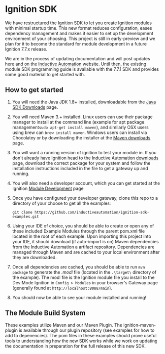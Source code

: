 # Ignition SDK

We have restructured the Ignition SDK to let you create Ignition modules with minimal startup time.  This new format reduces configuration, eases dependency management and makes it easier to set up the development environment of your choosing.  This project is still in early-preview and we plan for it to become the standard for module development in a future Ignition 7.7.x release.  

We are in the process of updating documentation and will post updates here and on the [Inductive Automation](http://www.inductiveautomation.com) website.  Until then, the existing module SDK programming guide is available with the 7.7.1 SDK and provides some good material to get started with.


## How to get started

1. You will need the Java JDK 1.8+ installed, downloadable from the [Java SDK Downloads](http://www.oracle.com/technetwork/java/javase/downloads/index-jsp-138363.html) page.

2. You will need Maven 3.+ installed.  Linux users can use their package manager to install at the command line (example for apt package management`sudo apt-get install maven`), and similarly OSX users using brew can `brew install maven`.  Windows users can install via Chocolatey or by downloading the installer at the [Maven downloads](http://maven.apache.org/download.cgi_) page.

1. You will want a running version of ignition to test your module in.  If you don't already have Ignition head to the Inductive Automation [downloads](https://www.inductiveautomation.com/downloads/) page, download the correct package for your system and follow the installation instructions included in the file to get a gateway up and running.  

2. You will also need a developer account, which you can get started at the Ignition [Module Development](https://marketplace.inductiveautomation.com/developer) page

3. Once you have configured your developer gateway, clone this repo to a directory of your choose to get all the examples:

    ```git clone https://github.com/inductiveautomation/ignition-sdk-examples.git```

4. Using your IDE of choice, you should be able to create or open any of these included Example Modules through the parent pom.xml file located in the root of each example.  Upon importing this project into your IDE, it should download (if auto-import is on) Maven dependencies from the Inductive Automation a artifact repository. Dependencies are managed through Maven and are cached to your local environment after they are downloaded.

5. Once all dependencies are cached, you should be able to run `mvn package` to generate the *.modl* file (located in the `.\target\` directory of the example).  The modl file is the Ignition module file you install to the Dev Mode Ignition in `Config > Modules` in your browser's Gateway page (generally found at `http://localhost:8088/main`).

6. You should now be able to see your module installed and running!

## The Module Build System

These examples utilize Maven and our Maven Plugin.  The ignition-maven-plugin is available through our plugin repository (see examples for how to add to depenencies).  The pom files in these examples should prove useful tools to understanding how the new SDK works while we work on updating the documentation in preparation for the full release of this new SDK.  
